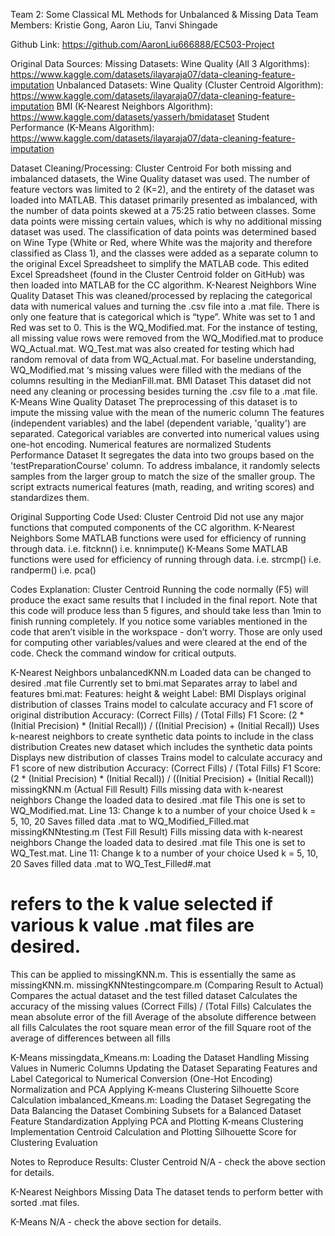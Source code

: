 Team 2: Some Classical ML Methods for Unbalanced & Missing Data
	Team Members: Kristie Gong, Aaron Liu, Tanvi Shingade

Github Link: https://github.com/AaronLiu666888/EC503-Project

Original Data Sources: 
Missing Datasets:
Wine Quality (All 3 Algorithms):
https://www.kaggle.com/datasets/ilayaraja07/data-cleaning-feature-imputation
Unbalanced Datasets:
Wine Quality (Cluster Centroid Algorithm):
https://www.kaggle.com/datasets/ilayaraja07/data-cleaning-feature-imputation
BMI (K-Nearest Neighbors Algorithm):
https://www.kaggle.com/datasets/yasserh/bmidataset
Student Performance (K-Means Algorithm):
https://www.kaggle.com/datasets/ilayaraja07/data-cleaning-feature-imputation 

Dataset Cleaning/Processing:
Cluster Centroid
For both missing and imbalanced datasets, the Wine Quality dataset was used. 
The number of feature vectors was limited to 2 (K=2), and the entirety of the dataset was loaded into MATLAB. 
This dataset primarily presented as imbalanced, with the number of data points skewed at a 75:25 ratio between classes. 
Some data points were missing certain values, which is why no additional missing dataset was used. The classification of data points was determined based on Wine Type (White or Red, where White was the majority and therefore classified as Class 1), and the classes were added as a separate column to the original Excel Spreadsheet to simplify the MATLAB code. 
This edited Excel Spreadsheet (found in the Cluster Centroid folder on GitHub) was then loaded into MATLAB for the CC algorithm. 
K-Nearest Neighbors
Wine Quality Dataset
This was cleaned/processed by replacing the categorical data with numerical values and turning the .csv file into a .mat file. There is only one feature that is categorical which is “type”. White was set to 1 and Red was set to 0. This is the WQ_Modified.mat.
For the instance of testing, all missing value rows were removed from the WQ_Modified.mat to produce WQ_Actual.mat. WQ_Test.mat was also created for testing which had random removal of data from WQ_Actual.mat.
For baseline understanding, WQ_Modified.mat ‘s missing values were filled with the medians of the columns resulting in the MedianFill.mat.
BMI Dataset
This dataset did not need any cleaning or processing besides turning the .csv file to a .mat file.
K-Means
Wine Quality Dataset
The preprocessing of this dataset is to impute the missing value with the mean of the numeric column
The features (independent variables) and the label (dependent variable, 'quality') are separated.
Categorical variables are converted into numerical values using one-hot encoding. 
Numerical features are normalized
Students Performance Dataset
It segregates the data into two groups based on the 'testPreparationCourse' column.
To address imbalance, it randomly selects samples from the larger group to match the size of the smaller group.
The script extracts numerical features (math, reading, and writing scores) and standardizes them.

Original Supporting Code Used:
Cluster Centroid
Did not use any major functions that computed components of the CC algorithm.
K-Nearest Neighbors
Some MATLAB functions were used for efficiency of running through data. 
i.e. fitcknn()
i.e. knnimpute()
K-Means
Some MATLAB functions were used for efficiency of running through data. 
i.e. strcmp()
i.e. randperm()
i.e. pca()

Codes Explanation:
Cluster Centroid
Running the code normally (F5) will produce the exact same results that I included in the final report. Note that this code will produce less than 5 figures, and should take less than 1min to finish running completely. If you notice some variables mentioned in the code that aren’t visible in the workspace - don’t worry. Those are only used for computing other variables/values and were cleared at the end of the code. Check the command window for critical outputs. 

K-Nearest Neighbors
unbalancedKNN.m
Loaded data can be changed to desired .mat file
Currently set to bmi.mat
Separates array to label and features
bmi.mat: 
Features: height & weight Label: BMI
Displays original distribution of classes 
Trains model to calculate accuracy and F1 score of original distribution
Accuracy: (Correct Fills) / (Total Fills)
F1 Score: (2 * (Initial Precision) * (Initial Recall)) / ((Initial Precision) + (Initial Recall))
Uses k-nearest neighbors to create synthetic data points to include in the class distribution
Creates new dataset which includes the synthetic data points
Displays new distribution of classes
Trains model to calculate accuracy and F1 score of new distribution
Accuracy: (Correct Fills) / (Total Fills)
F1 Score: (2 * (Initial Precision) * (Initial Recall)) / ((Initial Precision) + (Initial Recall))
missingKNN.m (Actual Fill Result)
Fills missing data with k-nearest neighbors
Change the loaded data to desired .mat file
This one is set to WQ_Modified.mat.
Line 13: Change k to a number of your choice
Used k = 5, 10, 20
Saves filled data .mat to WQ_Modified_Filled.mat
missingKNNtesting.m (Test Fill Result)
Fills missing data with k-nearest neighbors
Change the loaded data to desired .mat file 
This one is set to WQ_Test.mat.
Line 11: Change k to a number of your choice
Used k = 5, 10, 20
Saves filled data .mat to WQ_Test_Filled#.mat
# refers to the k value selected if various k value .mat files are desired.
This can be applied to missingKNN.m.
This is essentially the same as missingKNN.m.
missingKNNtestingcompare.m (Comparing Result to Actual)
Compares the actual dataset and the test filled dataset
Calculates the accuracy of the missing values
(Correct Fills) / (Total Fills)
Calculates the mean absolute error of the fill
Average of the absolute difference between all fills
Calculates the root square mean error of the fill
Square root of the average of differences between all fills

K-Means
missingdata_Kmeans.m:
Loading the Dataset
Handling Missing Values in Numeric Columns
Updating the Dataset
Separating Features and Label
Categorical to Numerical Conversion (One-Hot Encoding)
Normalization and PCA
Applying K-means Clustering
Silhouette Score Calculation
imbalanced_Kmeans.m:
Loading the Dataset
Segregating the Data
Balancing the Dataset
Combining Subsets for a Balanced Dataset
Feature Standardization
Applying PCA and Plotting
K-means Clustering Implementation
Centroid Calculation and Plotting
Silhouette Score for Clustering Evaluation

Notes to Reproduce Results:
Cluster Centroid
N/A - check the above section for details. 

K-Nearest Neighbors
Missing Data
The dataset tends to perform better with sorted .mat files.

K-Means
N/A - check the above section for details. 
